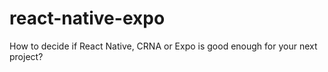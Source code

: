 # react-native-expo
How to decide if React Native, CRNA or Expo is good enough for your next project?

